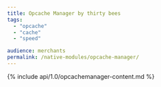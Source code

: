 ```yaml
---
title: Opcache Manager by thirty bees
tags:
  - "opcache"
  - "cache"
  - "speed"

audience: merchants
permalink: /native-modules/opcache-manager/
---
```


{% include api/1.0/opcachemanager-content.md %}